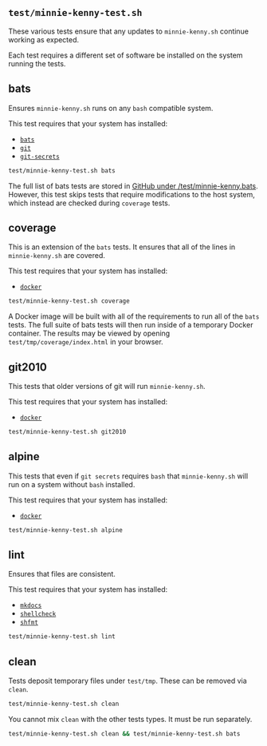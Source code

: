 ## `test/minnie-kenny-test.sh`

These various tests ensure that any updates to `minnie-kenny.sh` continue working as expected.

Each test requires a different set of software be installed on the system running the tests.

## bats

Ensures `minnie-kenny.sh` runs on any `bash` compatible system.

This test requires that your system has installed:

- [`bats`](https://github.com/bats-core/bats-core#installation)
- [`git`](https://git-scm.com/book/en/v2/Getting-Started-Installing-Git)
- [`git-secrets`](https://github.com/awslabs/git-secrets#installing-git-secrets)

```bash
test/minnie-kenny-test.sh bats
```

The full list of bats tests are stored in [GitHub under
/test/minnie-kenny.bats](https://github.com/broadinstitute/minnie-kenny/tree/master/test/minnie-kenny.bats). However,
this test skips tests that require modifications to the host system, which instead are checked during `coverage` tests.

## coverage

This is an extension of the `bats` tests. It ensures that all of the lines in `minnie-kenny.sh` are covered.

This test requires that your system has installed:

- [`docker`](https://www.docker.com)

```bash
test/minnie-kenny-test.sh coverage
```

A Docker image will be built with all of the requirements to run all of the `bats` tests. The full suite of bats tests
will then run inside of a temporary Docker container. The results may be viewed by opening
`test/tmp/coverage/index.html` in your browser.

## git2010

This tests that older versions of git will run `minnie-kenny.sh`.

This test requires that your system has installed:

- [`docker`](https://www.docker.com)

```bash
test/minnie-kenny-test.sh git2010
```

## alpine

This tests that even if `git secrets` requires `bash` that `minnie-kenny.sh` will run on a system without `bash`
installed.

This test requires that your system has installed:

- [`docker`](https://www.docker.com)

```bash
test/minnie-kenny-test.sh alpine
```

## lint

Ensures that files are consistent.

This test requires that your system has installed:

- [`mkdocs`](https://www.mkdocs.org/#installation)
- [`shellcheck`](https://github.com/koalaman/shellcheck#installing)
- [`shfmt`](https://github.com/mvdan/sh#shfmt)

```bash
test/minnie-kenny-test.sh lint
```

## clean

Tests deposit temporary files under `test/tmp`. These can be removed via `clean`.

```bash
test/minnie-kenny-test.sh clean
```

You cannot mix `clean` with the other tests types. It must be run separately.

```bash
test/minnie-kenny-test.sh clean && test/minnie-kenny-test.sh bats
```

